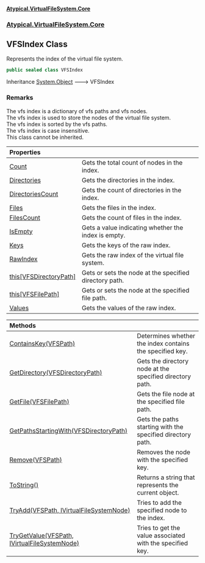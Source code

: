 #### [Atypical.VirtualFileSystem.Core](VirtualFileSystem.md 'VirtualFileSystem')
### [Atypical.VirtualFileSystem.Core](VirtualFileSystem.md#Atypical.VirtualFileSystem.Core 'Atypical.VirtualFileSystem.Core')

## VFSIndex Class

Represents the index of the virtual file system.

```csharp
public sealed class VFSIndex
```

Inheritance [System.Object](https://docs.microsoft.com/en-us/dotnet/api/System.Object 'System.Object') &#129106; VFSIndex

### Remarks
The vfs index is a dictionary of vfs paths and vfs nodes.  
The vfs index is used to store the nodes of the virtual file system.  
The vfs index is sorted by the vfs paths.  
The vfs index is case insensitive.  
This class cannot be inherited.

| Properties | |
| :--- | :--- |
| [Count](VFSIndex.Count.md 'Atypical.VirtualFileSystem.Core.VFSIndex.Count') | Gets the total count of nodes in the index. |
| [Directories](VFSIndex.Directories.md 'Atypical.VirtualFileSystem.Core.VFSIndex.Directories') | Gets the directories in the index. |
| [DirectoriesCount](VFSIndex.DirectoriesCount.md 'Atypical.VirtualFileSystem.Core.VFSIndex.DirectoriesCount') | Gets the count of directories in the index. |
| [Files](VFSIndex.Files.md 'Atypical.VirtualFileSystem.Core.VFSIndex.Files') | Gets the files in the index. |
| [FilesCount](VFSIndex.FilesCount.md 'Atypical.VirtualFileSystem.Core.VFSIndex.FilesCount') | Gets the count of files in the index. |
| [IsEmpty](VFSIndex.IsEmpty.md 'Atypical.VirtualFileSystem.Core.VFSIndex.IsEmpty') | Gets a value indicating whether the index is empty. |
| [Keys](VFSIndex.Keys.md 'Atypical.VirtualFileSystem.Core.VFSIndex.Keys') | Gets the keys of the raw index. |
| [RawIndex](VFSIndex.RawIndex.md 'Atypical.VirtualFileSystem.Core.VFSIndex.RawIndex') | Gets the raw index of the virtual file system. |
| [this[VFSDirectoryPath]](VFSIndex.this[VFSDirectoryPath].md 'Atypical.VirtualFileSystem.Core.VFSIndex.this[Atypical.VirtualFileSystem.Core.VFSDirectoryPath]') | Gets or sets the node at the specified directory path. |
| [this[VFSFilePath]](VFSIndex.this[VFSFilePath].md 'Atypical.VirtualFileSystem.Core.VFSIndex.this[Atypical.VirtualFileSystem.Core.VFSFilePath]') | Gets or sets the node at the specified file path. |
| [Values](VFSIndex.Values.md 'Atypical.VirtualFileSystem.Core.VFSIndex.Values') | Gets the values of the raw index. |

| Methods | |
| :--- | :--- |
| [ContainsKey(VFSPath)](VFSIndex.ContainsKey(VFSPath).md 'Atypical.VirtualFileSystem.Core.VFSIndex.ContainsKey(Atypical.VirtualFileSystem.Core.Abstractions.VFSPath)') | Determines whether the index contains the specified key. |
| [GetDirectory(VFSDirectoryPath)](VFSIndex.GetDirectory(VFSDirectoryPath).md 'Atypical.VirtualFileSystem.Core.VFSIndex.GetDirectory(Atypical.VirtualFileSystem.Core.VFSDirectoryPath)') | Gets the directory node at the specified directory path. |
| [GetFile(VFSFilePath)](VFSIndex.GetFile(VFSFilePath).md 'Atypical.VirtualFileSystem.Core.VFSIndex.GetFile(Atypical.VirtualFileSystem.Core.VFSFilePath)') | Gets the file node at the specified file path. |
| [GetPathsStartingWith(VFSDirectoryPath)](VFSIndex.GetPathsStartingWith(VFSDirectoryPath).md 'Atypical.VirtualFileSystem.Core.VFSIndex.GetPathsStartingWith(Atypical.VirtualFileSystem.Core.VFSDirectoryPath)') | Gets the paths starting with the specified directory path. |
| [Remove(VFSPath)](VFSIndex.Remove(VFSPath).md 'Atypical.VirtualFileSystem.Core.VFSIndex.Remove(Atypical.VirtualFileSystem.Core.Abstractions.VFSPath)') | Removes the node with the specified key. |
| [ToString()](VFSIndex.ToString().md 'Atypical.VirtualFileSystem.Core.VFSIndex.ToString()') | Returns a string that represents the current object. |
| [TryAdd(VFSPath, IVirtualFileSystemNode)](VFSIndex.TryAdd(VFSPath,IVirtualFileSystemNode).md 'Atypical.VirtualFileSystem.Core.VFSIndex.TryAdd(Atypical.VirtualFileSystem.Core.Abstractions.VFSPath, Atypical.VirtualFileSystem.Core.Contracts.IVirtualFileSystemNode)') | Tries to add the specified node to the index. |
| [TryGetValue(VFSPath, IVirtualFileSystemNode)](VFSIndex.TryGetValue(VFSPath,IVirtualFileSystemNode).md 'Atypical.VirtualFileSystem.Core.VFSIndex.TryGetValue(Atypical.VirtualFileSystem.Core.Abstractions.VFSPath, Atypical.VirtualFileSystem.Core.Contracts.IVirtualFileSystemNode)') | Tries to get the value associated with the specified key. |
